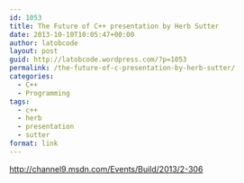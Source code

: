 ```yaml
---
id: 1053
title: The Future of C++ presentation by Herb Sutter
date: 2013-10-10T10:05:47+00:00
author: latobcode
layout: post
guid: http://latobcode.wordpress.com/?p=1053
permalink: /the-future-of-c-presentation-by-herb-sutter/
categories:
  - C++
  - Programming
tags:
  - c++
  - herb
  - presentation
  - sutter
format: link
---
```

http://channel9.msdn.com/Events/Build/2013/2-306
